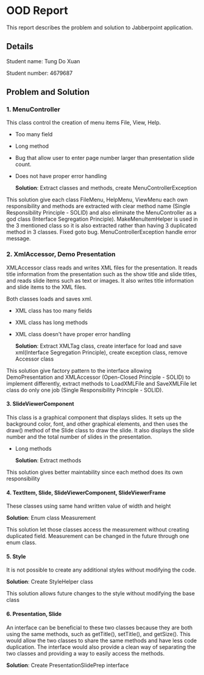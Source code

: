 # OOD Report

This report describes the problem and solution to Jabberpoint application.

## Details

Student name: Tung Do Xuan

Student number: 4679687

## Problem and Solution

### 1. MenuController

This class control the creation of menu items File, View, Help.

- Too many field

- Long method

- Bug that allow user to enter page number larger than presentation slide count.

- Does not have proper error handling

  **Solution**: Extract classes and methods, create MenuControllerException

This solution give each class FileMenu, HelpMenu, ViewMenu each own responsibility and methods are extracted with clear method name (Single Responsibility Principle - SOLID) and also eliminate the MenuController as a god class (Interface Segregation Principle). MakeMenuItemHelper is used in the 3 mentioned class so it is also extracted rather than having 3 duplicated method in 3 classes. Fixed goto bug. MenuControllerException handle error message. 

### 2. XmlAccessor, Demo Presentation

XMLAccessor class reads and writes XML files for the presentation. It reads title information from the presentation such as the show title and slide titles, and reads slide items such as text or images. It also writes title information and slide items to the XML files.

Both classes loads and saves xml.

- XML class has too many fields

- XML class has long methods

- XML class doesn't have proper error handling

  **Solution**: Extract XMLTag class, create interface for load and save xml(Interface Segregation Principle), create exception class, remove Accessor class

This solution give factory pattern to the interface allowing DemoPresentation and XMLAccessor (Open-Closed Principle - SOLID) to implement differently, extract methods to LoadXMLFile and SaveXMLFile let class do only one job (Single Responsibility Principle - SOLID).

#### 3. SlideViewerComponent

This class is a graphical component that displays slides. It sets up the background color, font, and other graphical elements, and then uses the draw() method of the Slide class to draw the slide. It also displays the slide number and the total number of slides in the presentation.

- Long methods

  **Solution**: Extract methods

This solution gives better maintability since each method does its own responsibility

#### 4. TextItem, Slide, SlideViewerComponent, SlideViewerFrame

These classes using same hand written value of width and height

**Solution**: Enum class Measurement

This solution let those classes access the measurement without creating duplicated field. Measurement can be changed in the future through one enum class.

#### 5. Style

It is not possible to create any additional styles without modifying the code.

**Solution**: Create StyleHelper class

This solution allows future changes to the style without modifying the base class

#### 6. Presentation, Slide

An interface can be beneficial to these two classes because they are both using the same methods, such as getTitle(), setTitle(), and getSize(). This would allow the two classes to share the same methods and have less code duplication. The interface would also provide a clean way of separating the two classes and providing a way to easily access the methods.

**Solution**: Create PresentationSlidePrep interface
